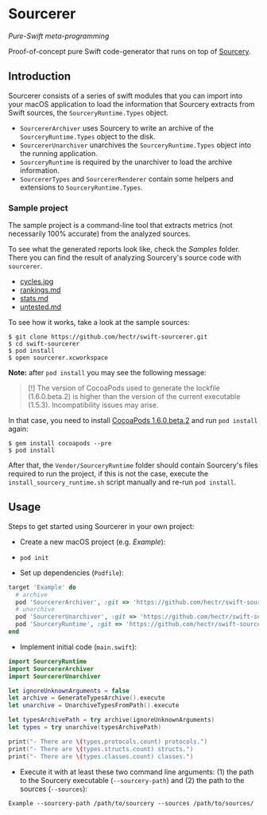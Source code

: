 
# Sourcerer

*Pure-Swift meta-programming*

Proof-of-concept pure Swift code-generator that runs on top of [Sourcery](https://github.com/krzysztofzablocki/Sourcery).

## Introduction

Sourcerer consists of a series of swift modules that you can import into your macOS application to load the information that Sourcery extracts from Swift sources, the `SourceryRuntime.Types` object.

- `SourcererArchiver` uses Sourcery to write an archive of the `SourceryRuntime.Types` object to the disk.
- `SourcererUnarchiver` unarchives the `SourceryRuntime.Types` object into the running application.
- `SourceryRuntime` is required by the unarchiver to load the archive information.
- `SourcererTypes` and `SourcererRenderer` contain some helpers and extensions to `SourceryRuntime.Types`. 

### Sample project

The sample project is a command-line tool that extracts metrics (not necessarily 100% accurate) from the analyzed sources.

To see what the generated reports look like, check the *Samples* folder. There you can find the result of analyzing Sourcery's source code with `sourcerer`.

- [cycles.jpg](Samples/cycles.jpg)
- [rankings.md](Samples/rankings.md)
- [stats.md](Samples/stats.md)
- [untested.md](Samples/untested.md)

To see how it works, take a look at the sample sources:

```
$ git clone https://github.com/hectr/swift-sourcerer.git
$ cd swift-sourcerer
$ pod install
$ open sourcerer.xcworkspace
```

**Note:** after `pod install` you may see the following message:

> [!] The version of CocoaPods used to generate the lockfile (1.6.0.beta.2) is higher than the version of the current executable (1.5.3). Incompatibility issues may arise.

In that case, you need to install [CocoaPods 1.6.0.beta.2](http://blog.cocoapods.org/CocoaPods-1.6.0-beta/) and run `pod install` again:

```
$ gem install cocoapods --pre
$ pod install
```

After that, the `Vendor/SourceryRuntime` folder should contain Sourcery's files required to run the project, if this is not the case, execute the `install_sourcery_runtime.sh` script manually and re-run `pod install`.

## Usage

Steps to get started using Sourcerer in your own project:

- Create a new macOS project (e.g. *Example*):

- `pod init`

- Set up dependencies (`Podfile`):

```ruby
target 'Example' do
  # archive
  pod 'SourcererArchiver', :git => 'https://github.com/hectr/swift-sourcerer.git'
  # unarchive
  pod 'SourcererUnarchiver', :git => 'https://github.com/hectr/swift-sourcerer.git'
  pod 'SourceryRuntime', :git => 'https://github.com/hectr/swift-sourcerer.git'
end
```

- Implement initial code (`main.swift`):

```swift
import SourceryRuntime
import SourcererArchiver
import SourcererUnarchiver

let ignoreUnknownArguments = false
let archive = GenerateTypesArchive().execute
let unarchive = UnarchiveTypesFromPath().execute

let typesArchivePath = try archive(ignoreUnknownArguments)
let types = try unarchive(typesArchivePath)

print("- There are \(types.protocols.count) protocols.")
print("- There are \(types.structs.count) structs.")
print("- There are \(types.classes.count) classes.")
```

- Execute it with at least these two command line arguments: (1) the path to the Sourcery executable (`--sourcery-path`) and (2) the path to the sources (`--sources`):

`Example --sourcery-path /path/to/sourcery --sources /path/to/sources/`

